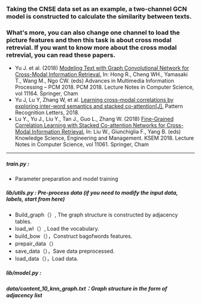 ### Taking the CNSE data set as an example, a two-channel GCN model is constructed to calculate the similarity between texts. 

### What's more, you can also change one channel to load the picture features and then this task is about cross modal retrevial. If you want to know more about the cross modal retrevial, you can read these papers.

- Yu J. et al. (2018) [Modeling Text with Graph Convolutional Network for Cross-Modal Information Retrieval.](https://link.springer.com/chapter/10.1007/978-3-030-00776-8_21) In: Hong R., Cheng WH., Yamasaki T., Wang M., Ngo CW. (eds) Advances in Multimedia Information Processing – PCM 2018. PCM 2018. Lecture Notes in Computer Science, vol 11164. Springer, Cham
- Yu J, Lu Y, Zhang W, et al. [Learning cross-modal correlations by exploring inter-word semantics and stacked co-attention[J].](https://doi.org/10.1016/j.patrec.2018.08.017) Pattern Recognition Letters, 2018.
- Lu Y., Yu J., Liu Y., Tan J., Guo L., Zhang W. (2018) [Fine-Grained Correlation Learning with Stacked Co-attention Networks for Cross-Modal Information Retrieval.](https://link.springer.com/chapter/10.1007/978-3-319-99365-2_19) In: Liu W., Giunchiglia F., Yang B. (eds) Knowledge Science, Engineering and Management. KSEM 2018. Lecture Notes in Computer Science, vol 11061. Springer, Cham

----



##### train.py : 

- Parameter preparation and model training

##### lib/utils.py : Pre-process data (if you need to modify the input data, labels, start from here)

- Build_graph（）, The graph structure is constructed by adjacency tables.
- load_wl（）, Load the vocabulary.
- build_bow（），Construct bagofwords features.
- prepair_data（）
- save_data（），Save data preprocessed.
- load_data（），Load data.

##### lib/model.py : 

##### data/content_10_knn_graph.txt：Graph structure in the form of adjacency list







